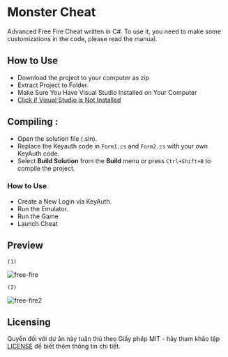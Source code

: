 # Monster Cheat

Advanced Free Fire Cheat written in C#. To use it, you need to make some customizations in the code, please read the manual.

## How to Use

- Download the project to your computer as zip
- Extract Project to Folder.
- Make Sure You Have Visual Studio Installed on Your Computer
- [Click if Visual Studio is Not Installed](https://visualstudio.microsoft.com/en/thank-you-downloading-visual-studio/?sku=Community&channel=Release&version=VS2022&source=VSLandingPage&passive=false&cid=2030)

## Compiling :

- Open the solution file (.sln).
- Replace the Keyauth code in `Form1.cs` and `Form2.cs` with your own KeyAuth code.
- Select **Build Solution** from the **Build** menu or press `Ctrl+Shift+B` to compile the project.

### How to Use

- Create a New Login via KeyAuth.
- Run the Emulator.
- Run the Game
- Launch Cheat

## Preview

`(1)`

![free-fire](https://github.com/user-attachments/assets/14329192-866f-4478-8846-5c235de850d4)

`(2)`

![free-fire2](https://github.com/user-attachments/assets/c753da29-9e96-4c1c-a8c1-c4588e220ef0)

## Licensing

Quyền đối với dự án này tuân thủ theo Giấy phép MIT - hãy tham khảo tệp [LICENSE](/LICENSE) để biết thêm thông tin chi tiết.
